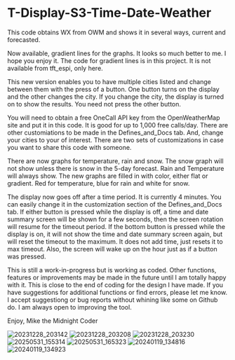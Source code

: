 # T-Display-S3-Time-Date-Weather
This code obtains WX from OWM and shows it in several ways, current and forecasted.

Now available, gradient lines for the graphs.  It looks so much better to me.  I hope you enjoy it.  The code for gradient lines is in this project.  It is not available from tft_espi, only here.

This new version enables you to have multiple cities listed and change between them with the press of a button.  One button turns on the display and the other changes the city.  If you change the city, the display is turned on to show the results.  You need not press the other button.

You will need to obtain a free OneCall API key from the OpenWeatherMap site and put it in this code. It is good for up to 1,000 free calls/day.
There are other customiations to be made in the Defines_and_Docs tab.  And, change your cities to your of interest.  There are two sets of customizations in case you want to share this code with someone.

There are now graphs for temperature, rain and snow.  The snow graph will not show unless there is snow in the 5-day forecast.  Rain and Temperature will always show.  The new graphs are filled in with color, either flat or gradient.  Red for temperature, blue for rain and white for snow.

The display now goes off after a time period.  It is currently 4 minutes.  You can easily change it in the customization section of the Defines_and_Docs tab.  If either button is pressed while the display is off, a time and date summary screen will be shown for a few seconds, then the screen rotation will resume for the timeout period.  If the bottom button is pressed while the display is on, it will not show the time and date summary screen again, but will reset the timeout to the maximum.  It does not add time, just resets it to max timeout.  Also, the screen will wake up on the hour just as if a button was pressed.

This is still a work-in-progress but is working as coded.  Other functions, features or improvements may be made in the future until I am totally happy with it.  This is close to the end of coding for the design I have made.  If you have suggestions for additional functions or find errors, please let me know.  I accept suggestiong or bug reports without whining like some on Github do.  I am always open to improving the tool.

Enjoy,
Mike the Midnight Coder

![20231228_203142](https://github.com/MikeyMoMo/T-Display-S3-Time-Date-Weather/assets/15792417/9e774609-4260-4581-9aba-4e2b9df2b850)
![20231228_203208](https://github.com/MikeyMoMo/T-Display-S3-Time-Date-Weather/assets/15792417/5f68965d-9fed-4ced-b63c-9692e5e907ed)
![20231228_203230](https://github.com/MikeyMoMo/T-Display-S3-Time-Date-Weather/assets/15792417/02f1f5c6-7227-44b5-8542-e022b9423ff3)
![20250531_155314](https://github.com/user-attachments/assets/32345950-9ec3-46d1-bbcc-9e90b11a60c6)
![20250531_165323](https://github.com/user-attachments/assets/61fc39ec-b249-4736-9d80-4588f3692e0a)
![20240119_134816](https://github.com/MikeyMoMo/T-Display-S3-Time-Date-Weather/assets/15792417/e1fbd448-0715-4541-b1f2-31c7ab005a84)
![20240119_134923](https://github.com/MikeyMoMo/T-Display-S3-Time-Date-Weather/assets/15792417/96e77dc7-c631-47de-8ccc-1f575ee9ef93)
